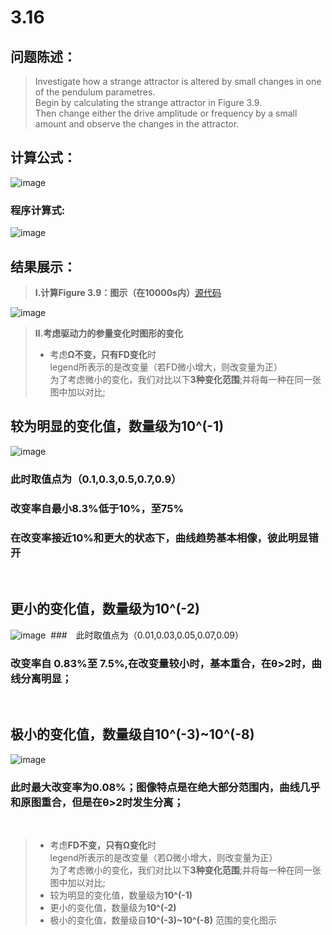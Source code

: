 # 3.16


## 问题陈述：
> Investigate how a strange attractor is altered by small changes in one of the pendulum parametres.<br>
> Begin by calculating the strange attractor in Figure 3.9.<br>
> Then change either the drive amplitude or frequency by a small amount and observe the changes in  the attractor.
## 计算公式：
![image](https://user-images.githubusercontent.com/31878522/32114218-75d4fbf4-bb75-11e7-8800-67eac4a61caf.png)
### 程序计算式:
![image](https://user-images.githubusercontent.com/31878522/32114230-7f2661ac-bb75-11e7-850a-ced27146cbb4.png)
 
## 结果展示：
> **Ⅰ.计算Figure 3.9：图示（在10000s内）**[源代码](https://github.com/tzwhu/computational_physics_N2015301020096/blob/master/3.16code.txt) <br>

![image](https://user-images.githubusercontent.com/31878522/32109867-88da5a8a-bb68-11e7-9a0a-8fac5ea140f4.PNG)

> **Ⅱ.考虑驱动力的参量变化时图形的变化**<br>
> * 考虑**Ω不变，只有FD变化**时<br>
> legend所表示的是改变量（若FD微小增大，则改变量为正）<br>
> 为了考虑微小的变化，我们对比以下**3种变化范围**;并将每一种在同一张图中加以对比;
## 较为明显的变化值，数量级为**10^(-1)**<br>
![image](https://user-images.githubusercontent.com/31878522/32116339-d23a1030-bb7c-11e7-8134-9f247837a836.png)
### 此时取值点为（0.1,0.3,0.5,0.7,0.9）
### 改变率自最小8.3%低于10%，至75% <br>
### 在改变率接近10%和更大的状态下，曲线趋势基本相像，彼此明显错开
 
## 更小的变化值，数量级为**10^(-2)**<br>
![image](https://user-images.githubusercontent.com/31878522/32116559-ae7a2c2e-bb7d-11e7-9ab8-de276b6808d7.png) 
###　此时取值点为（0.01,0.03,0.05,0.07,0.09）
### 改变率自 0.83%至 7.5%,在改变量较小时，基本重合，在θ>2时，曲线分离明显；
 

## 极小的变化值，数量级自**10^(-3)~10^(-8)**

![image](https://user-images.githubusercontent.com/31878522/32117227-2e1ef3ea-bb80-11e7-93ab-48db86290660.png)
### 此时最大改变率为0.08%；图像特点是在绝大部分范围内，曲线几乎和原图重合，但是在θ>2时发生分离；
 
 
 
 
> * 考虑**FD不变，只有Ω变化**时<br>
> legend所表示的是改变量（若Ω微小增大，则改变量为正）<br>
> 为了考虑微小的变化，我们对比以下**3种变化范围**;并将每一种在同一张图中加以对比;
> * 较为明显的变化值，数量级为**10^(-1)**
> * 更小的变化值，数量级为**10^(-2)**
> * 极小的变化值，数量级自**10^(-3)~10^(-8)**
> 范围的变化图示
 
